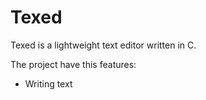 # Texed
Texed is a lightweight text editor written in C.

The project have this features:
- Writing text